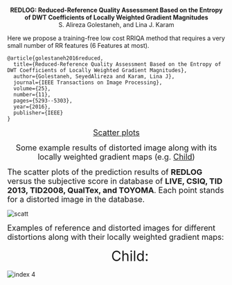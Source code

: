 <p align="center">
  <b>REDLOG: Reduced-Reference Quality Assessment Based on the Entropy of DWT Coefficients of Locally Weighted Gradient Magnitudes </b><br>
    S. Alireza Golestaneh, and Lina J. Karam

Here we propose a training-free low cost RRIQA method that requires a very small number of RR features (6 Features at most).

```
@article{golestaneh2016reduced,
  title={Reduced-Reference Quality Assessment Based on the Entropy of DWT Coefficients of Locally Weighted Gradient Magnitudes},
  author={Golestaneh, SeyedAlireza and Karam, Lina J},
  journal={IEEE Transactions on Image Processing},
  volume={25},
  number={11},
  pages={5293--5303},
  year={2016},
  publisher={IEEE}
}
```
  </p>
<p align="center"><a href="#scatter_plots_"><font size="4">Scatter plots
		</font></a></p>


<p align="center"><font size="4">Some example results of distorted image 
		along with its locally weighted gradient maps (e.g. <a href="#Child">
		Child</a>)</font></p>
		
        
        
<p><font size="4">The <a name="scatter_plots_">scatter plots </a>of the 
prediction results of <b>REDLOG</b> versus the subjective score in database of
<b>LIVE, CSIQ, TID 2013, TID2008, QualTex, and TOYOMA</b>. Each point stands for 
a distorted image in the database.</font></p>

![scatt](https://cloud.githubusercontent.com/assets/12434910/26183254/803ca272-3b32-11e7-9ab7-338bc9bbc30f.png)

</p>
<p><font size="4">Examples of reference and distorted images for different 
distortions along with their locally weighted gradient maps:</font></p>
<p align="center"><font size="6">&nbsp;&nbsp;&nbsp;&nbsp;&nbsp;&nbsp;
<a name="Child">Child</a>:</font></p>

![index 4](https://cloud.githubusercontent.com/assets/12434910/26183306/dcbc18fc-3b32-11e7-9755-6e9eb53ccd96.jpg)

